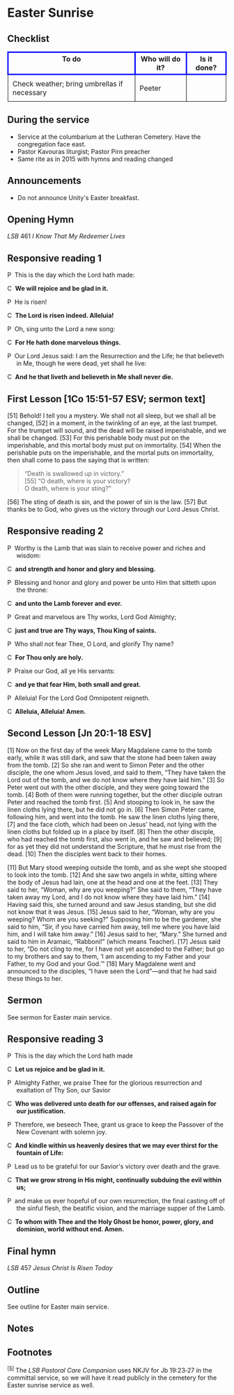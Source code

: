 <head>
<meta charset="utf-8">
<style>
th { text-align: center; font-weight: bold; vertical-align: baseline; border: 3px solid blue; }
td { border: 1px solid black; padding: 10px; }
.h { visibility: hidden; }
p.liturgy {
  padding-left: 1.5em;
  text-indent: -1.5em;
}
</style>
<title>sermon</title>
</head>

# Easter Sunrise

## Checklist

<table>
<tr>
<th>To do</th><th>Who will do it?</th><th>Is it done?</th>
</tr>
<tr>
<td>Check weather; bring umbrellas if necessary</td><td>Peeter</td><td></td>
</tr>
</table>

## During the service

* Service at the columbarium at the Lutheran Cemetery. Have the congregation face east.
* Pastor Kavouras liturgist; Pastor Pirn preacher
* Same rite as in 2015 with hymns and reading changed

## Announcements

* Do not announce Unity's Easter breakfast.

## Opening Hymn

_LSB_ 461 _I Know That My Redeemer Lives_

## Responsive reading 1

<!-- There are two non-breaking space Unicode characters after the first character ("P" or "C"). -->
<p class="liturgy">P  This is the day which the Lord hath made:</p>

<p class="liturgy">C  <b>We will rejoice and be glad in it.</b></p>

<p class="liturgy">P  He is risen!</p>

<p class="liturgy">C  <b>The Lord is risen indeed. Alleluia!</b></p>

<p class="liturgy">P  Oh, sing unto the Lord a new song:</p>

<p class="liturgy">C  <b>For He hath done marvelous things.</b></p>

<p class="liturgy">P  Our Lord Jesus said: I am the Resurrection and the Life; he that
believeth in Me, though he were dead, yet shall he live:</p>

<p class="liturgy">C  <b>And he that liveth and believeth in Me shall never die.</b></p>

## First Lesson [1Co 15:51-57 ESV; sermon text]

[51] Behold! I tell you a mystery. We shall not all sleep, but we shall all be changed, [52] in a moment, in the twinkling of an eye, at the last trumpet. For the trumpet will sound, and the dead will be raised imperishable, and we shall be changed. [53] For this perishable body must put on the imperishable, and this mortal body must put on immortality. [54] When the perishable puts on the imperishable, and the mortal puts on immortality, then shall come to pass the saying that is written:

> “Death is swallowed up in victory.”  
> [55] “O death, where is your victory?  
> O death, where is your sting?”
	
[56] The sting of death is sin, and the power of sin is the law. [57] But thanks be to God, who gives us the victory through our Lord Jesus Christ.

## Responsive reading 2

<p class="liturgy">P  Worthy is the Lamb that was slain to receive power and riches
and wisdom:</p>

<p class="liturgy">C  <b>and strength and honor and glory and blessing.</b></p>

<p class="liturgy">P  Blessing and honor and glory and power be unto Him that sitteth
upon the throne:</p>

<p class="liturgy">C  <b>and unto the Lamb forever and ever.</b></p>

<p class="liturgy">P  Great and marvelous are Thy works, Lord God Almighty;</p>

<p class="liturgy">C  <b>just and true are Thy ways, Thou King of saints.</b></p>

<p class="liturgy">P  Who shall not fear Thee, O Lord, and glorify Thy name?</p>

<p class="liturgy">C  <b>For Thou only are holy.</b></p>

<p class="liturgy">P  Praise our God, all ye His servants:</p>

<p class="liturgy">C  <b>and ye that fear Him, both small and great.</b></p>

<p class="liturgy">P  Alleluia! For the Lord God Omnipotent reigneth.</p>

<p class="liturgy">C  <b>Alleluia, Alleluia! Amen.</b></p>

## Second Lesson [Jn 20:1-18 ESV]

[1] Now on the first day of the week Mary Magdalene came to the tomb early, while it was still dark, and saw that the stone had been taken away from the tomb. [2] So she ran and went to Simon Peter and the other disciple, the one whom Jesus loved, and said to them, “They have taken the Lord out of the tomb, and we do not know where they have laid him.” [3] So Peter went out with the other disciple, and they were going toward the tomb. [4] Both of them were running together, but the other disciple outran Peter and reached the tomb first. [5] And stooping to look in, he saw the linen cloths lying there, but he did not go in. [6] Then Simon Peter came, following him, and went into the tomb. He saw the linen cloths lying there, [7] and the face cloth, which had been on Jesus' head, not lying with the linen cloths but folded up in a place by itself. [8] Then the other disciple, who had reached the tomb first, also went in, and he saw and believed; [9] for as yet they did not understand the Scripture, that he must rise from the dead. [10] Then the disciples went back to their homes.

[11] But Mary stood weeping outside the tomb, and as she wept she stooped to look into the tomb. [12] And she saw two angels in white, sitting where the body of Jesus had lain, one at the head and one at the feet. [13] They said to her, “Woman, why are you weeping?” She said to them, “They have taken away my Lord, and I do not know where they have laid him.” [14] Having said this, she turned around and saw Jesus standing, but she did not know that it was Jesus. [15] Jesus said to her, “Woman, why are you weeping? Whom are you seeking?” Supposing him to be the gardener, she said to him, “Sir, if you have carried him away, tell me where you have laid him, and I will take him away.” [16] Jesus said to her, “Mary.” She turned and said to him in Aramaic, “Rabboni!” (which means Teacher). [17] Jesus said to her, “Do not cling to me, for I have not yet ascended to the Father; but go to my brothers and say to them, ‘I am ascending to my Father and your Father, to my God and your God.’” [18] Mary Magdalene went and announced to the disciples, “I have seen the Lord”—and that he had said these things to her.

## Sermon

See sermon for Easter main service.

## Responsive reading 3

<p class="liturgy">P  This is the day which the Lord hath made</p>

<p class="liturgy">C  <b>Let us rejoice and be glad in it.</b></p>

<p class="liturgy">P  Almighty Father, we praise Thee for the glorious resurrection
and exaltation of Thy Son, our Savior</p>

<p class="liturgy">C  <b>Who was delivered unto death for our offenses, and raised
again for our justification.</b></p>

<p class="liturgy">P  Therefore, we beseech Thee, grant us grace to keep the Passover
of the New Covenant with solemn joy.</p>

<p class="liturgy">C  <b>And kindle within us heavenly desires that we may ever thirst for the fountain of Life:</b></p>

<p class="liturgy">P  Lead us to be grateful for our Savior's victory over death and the
grave.</p>

<p class="liturgy">C  <b>That we grow strong in His might, continually subduing the
evil within us;</b></p>

<p class="liturgy">P  and make us ever hopeful of our own resurrection, the final casting off of the sinful flesh, the beatific vision, and the marriage supper of the Lamb.</p>

<p class="liturgy">C  <b>To whom with Thee and the Holy Ghost be honor, power,
glory, and dominion, world without end. Amen.</b></p>

## Final hymn

_LSB_ 457 _Jesus Christ Is Risen Today_

## Outline

See outline for Easter main service.

## Notes

## Footnotes

<sup>[<a name="ftn.id0002" href="#id0002">§</a>]</sup>
The *LSB Pastoral Care Companion* uses NKJV for Jb 19:23‑27 	in the committal service, so we will have it read publicly in the cemetery for the Easter sunrise service as well.
